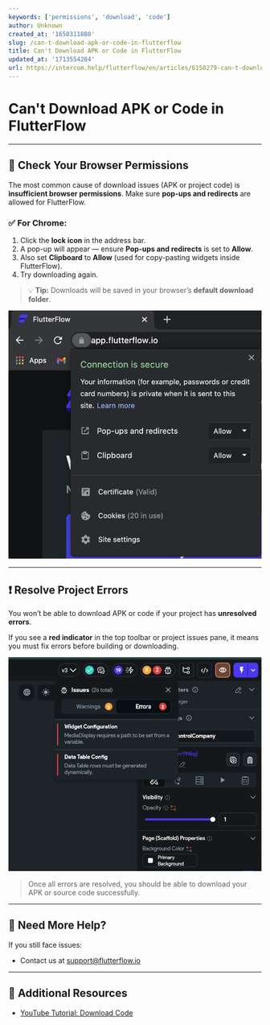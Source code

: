 ```yaml
---
keywords: ['permissions', 'download', 'code']
author: Unknown
created_at: '1650311880'
slug: /can-t-download-apk-or-code-in-flutterflow
title: Can't Download APK or Code in FlutterFlow
updated_at: '1713554284'
url: https://intercom.help/flutterflow/en/articles/6150279-can-t-download-apk-or-code-in-flutterflow
---
```


# Can't Download APK or Code in FlutterFlow

---

## 🧪 Check Your Browser Permissions

The most common cause of download issues (APK or project code) is **insufficient browser permissions**. Make sure **pop-ups and redirects** are allowed for FlutterFlow.

### ✅ For Chrome:
1. Click the **lock icon** in the address bar.
2. A pop-up will appear — ensure **Pop-ups and redirects** is set to **Allow**.
3. Also set **Clipboard** to **Allow** (used for copy-pasting widgets inside FlutterFlow).
4. Try downloading again.

> 💡 **Tip:** Downloads will be saved in your browser’s **default download folder**.

![Browser permission settings](../assets/20250430121527145863.png)

---

## ❗ Resolve Project Errors

You won’t be able to download APK or code if your project has **unresolved errors**.

If you see a **red indicator** in the top toolbar or project issues pane, it means you must fix errors before building or downloading.

![Project error indicator](../assets/20250430121527462964.png)

> Once all errors are resolved, you should be able to download your APK or source code successfully.

---

## 📩 Need More Help?

If you still face issues:
- Contact us at [support@flutterflow.io](mailto:support@flutterflow.io)

---

## 🎥 Additional Resources

- [YouTube Tutorial: Download Code](https://intercom.help/flutterflow/en/articles/6150279-can-t-download-apk-or-code-in-flutterflow)
